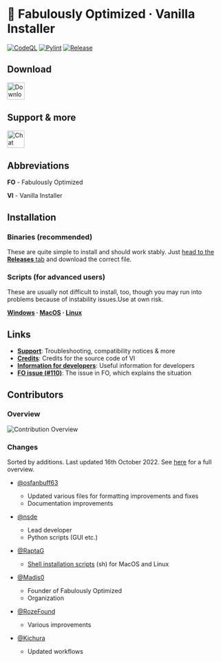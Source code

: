 # 🧰 Fabulously Optimized · Vanilla Installer

[![CodeQL](https://github.com/Fabulously-Optimized/vanilla-installer/actions/workflows/codeql.yml/badge.svg)](https://github.com/Fabulously-Optimized/vanilla-installer/actions/workflows/codeql.yml)
[![Pylint](https://github.com/Fabulously-Optimized/vanilla-installer/actions/workflows/pylint.yml/badge.svg)](https://github.com/Fabulously-Optimized/vanilla-installer/actions/workflows/pylint.yml)
[![Release](https://github.com/Fabulously-Optimized/vanilla-installer/actions/workflows/release.yml/badge.svg)](https://github.com/Fabulously-Optimized/vanilla-installer/actions/workflows/release.yml)

## Download

<a href="https://github.com/Fabulously-Optimized/vanilla-installer/releases/latest"><img alt="Download on GitHub" height="40" src="https://cdn.jsdelivr.net/npm/@intergrav/devins-badges@2/assets/compact/available/github_vector.svg"></a>

## Support & more

<a href="https://discord.gg/yxaXtaQqdB"><img alt="Chat with us on Discord!" height="40" src="https://cdn.jsdelivr.net/npm/@intergrav/devins-badges@2/assets/compact/social/discord-plural_vector.svg"></a>

## Abbreviations

**FO** - Fabulously Optimized

**VI** - Vanilla Installer

## Installation
### Binaries (recommended)

These are quite simple to install and should work stably.
Just [head to the **Releases** tab](https://github.com/Fabulously-Optimized/vanilla-installer/releases/latest) and download the correct file.

### Scripts (for advanced users)

These are usually not difficult to install, too, though you may run into problems because of instability issues.Use at own risk.

**[Windows](install/windows.bat) · [MacOS](install/macos.sh) · [Linux](install/linux.sh)**


## Links

- **[Support](docs/support.md)**: Troubleshooting, compatibility notices & more
- **[Credits](docs/credits.md)**: Credits for the source code of VI
- **[Information for developers](docs/for-devs.md)**: Useful information for developers
- **[FO issue (#110)](https://github.com/Fabulously-Optimized/fabulously-optimized/issues/110)**: The issue in FO, which explains the situation

## Contributors

### Overview

![Contribution Overview](https://www.orbit.onlix.me/contribview/Fabulously-Optimized/vanilla-installer)

### Changes

Sorted by additions.
Last updated 16th October 2022.
See [here](https://github.com/Fabulously-Optimized/vanilla-installer/graphs/contributors?type=a) for a full overview.

- [@osfanbuff63](https://github.com/osfanbuff63)
  - Updated various files for formatting improvements and fixes
  - Documentation improvements

- [@nsde](https://github.com/nsde)
  - Lead developer
  - Python scripts (GUI etc.)

- [@RaptaG](https://github.com/RaptaG)
  - [Shell installation scripts](install/) (sh) for MacOS and Linux

- [@Madis0](https://github.com/Madis0)
  - Founder of Fabulously Optimized
  - Organization

- [@RozeFound](https://github.com/RozeFound)
  - Various improvements

- [@Kichura](https://github.com/Kichura)
  - Updated workflows
